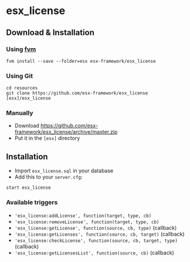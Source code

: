 # esx_license

## Download & Installation

### Using [fvm](https://github.com/qlaffont/fvm-installer)
```
fvm install --save --folder=esx esx-framework/esx_license
```

### Using Git
```
cd resources
git clone https://github.com/esx-framework/esx_license [esx]/esx_license
```

### Manually
- Download https://github.com/esx-framework/esx_license/archive/master.zip
- Put it in the `[esx]` directory

## Installation
- Import `esx_license.sql` in your database
- Add this to your `server.cfg`:

```
start esx_license
```

### Available triggers
- `'esx_license:addLicense', function(target, type, cb)`
- `'esx_license:removeLicense', function(target, type, cb)`
- `'esx_license:getLicense', function(source, cb, type)` (callback)
- `'esx_license:getLicenses', function(source, cb, target)` (callback)
- `'esx_license:checkLicense', function(source, cb, target, type)` (callback)
- `'esx_license:getLicensesList', function(source, cb)` (callback)
